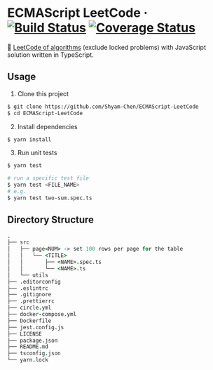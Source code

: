 # ECMAScript LeetCode &middot; [![Build Status](https://img.shields.io/circleci/project/github/Shyam-Chen/ECMAScript-LeetCode/master.svg)](https://circleci.com/gh/Shyam-Chen/ECMAScript-LeetCode) [![Coverage Status](https://img.shields.io/codecov/c/github/Shyam-Chen/ECMAScript-LeetCode/master.svg)](https://codecov.io/gh/Shyam-Chen/ECMAScript-LeetCode)

:whale: [LeetCode of algorithms](https://leetcode.com/problemset/algorithms/) (exclude locked problems) with JavaScript solution written in TypeScript.

## Usage

1. Clone this project

```sh
$ git clone https://github.com/Shyam-Chen/ECMAScript-LeetCode
$ cd ECMAScript-LeetCode
```

2. Install dependencies

```sh
$ yarn install
```

3. Run unit tests

```sh
$ yarn test

# run a specific test file
$ yarn test <FILE_NAME>
# e.g.
$ yarn test two-sum.spec.ts
```

## Directory Structure

```coffee
.
├── src
│   ├── page<NUM> -> set 100 rows per page for the table
│   │   └── <TITLE>
│   │       ├── <NAME>.spec.ts
│   │       └── <NAME>.ts
│   └── utils
├── .editorconfig
├── .eslintrc
├── .gitignore
├── .prettierrc
├── circle.yml
├── docker-compose.yml
├── Dockerfile
├── jest.config.js
├── LICENSE
├── package.json
├── README.md
├── tsconfig.json
└── yarn.lock
```
